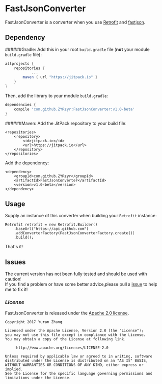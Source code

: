 # FastJsonConverter
FastJsonConverter is a converter when you use [Retrofit](https://github.com/square/retrofit) and [fastjson](https://github.com/alibaba/fastjson).
## Dependency
######Gradle:
Add this in your root `build.gradle` file (**not** your module `build.gradle` file):
```gradle
allprojects {
	repositories {
	        ...
        maven { url "https://jitpack.io" }
    }
}
```
Then, add the library to your module `build.gradle`:
```gradle
dependencies {
    compile 'com.github.ZYRzyr:FastJsonConverter:v1.0-beta'
}
```
######Maven:
Add the JitPack repository to your build file:
```
<repositories>
    <repository>
        <id>jitpack.io</id>
        <url>https://jitpack.io</url>
    </repository>
</repositories>
```
Add the dependency:
```
<dependency>
    <groupId>com.github.ZYRzyr</groupId>
    <artifactId>FastJsonConverter</artifactId>
    <version>v1.0-beta</version>
</dependency>
```
## Usage
Supply an instance of this converter when building your `Retrofit` instance:
```
Retrofit retrofit = new Retrofit.Builder()
    .baseUrl("https://api.github.com")
    .addConverterFactory(FastJsonConverterFactory.create())
    .build();
```
That's it!
## Issues
The current version has not been fully tested and should be used with caution!<br>
If you find a problem or have some better advice,please pull a [issue](https://github.com/ZYRzyr/FastJsonConverter/issues) to help me to fix it!

### *License*

FastJsonConverter is released under the [Apache 2.0 license](LICENSE).

```
Copyright 2017 Yuran Zhang

Licensed under the Apache License, Version 2.0 (the "License");
you may not use this file except in compliance with the License.
You may obtain a copy of the License at following link.

     http://www.apache.org/licenses/LICENSE-2.0

Unless required by applicable law or agreed to in writing, software
distributed under the License is distributed on an "AS IS" BASIS,
WITHOUT WARRANTIES OR CONDITIONS OF ANY KIND, either express or implied.
See the License for the specific language governing permissions and
limitations under the License.
```
